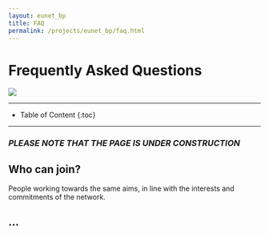 ```yaml
---
layout: eunet_bp
title: FAQ
permalink: /projects/eunet_bp/faq.html
---
```




<h1>Frequently Asked Questions</h1>


<div class="row">
  <div class="col-sm-12 col-xs-12"><img class="img-responsive" src="{{ "/projects/eunet_bp/img/provheader3.png" }}" style="max-height: 300px"></div>
</div>


- - -

* Table of Content
{:toc}

- - -

### *PLEASE NOTE THAT THE PAGE IS UNDER CONSTRUCTION*

## Who can join?

People working towards the same aims, in line with the interests and commitments of the network.

## ...